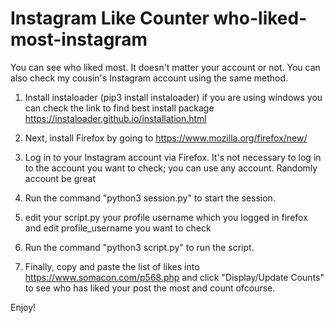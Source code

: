 # Instagram Like Counter who-liked-most-instagram
You can see who liked most. It doesn't matter your account or not. You can also check my cousin's Instagram account using the same method.

1.  Install instaloader (pip3 install instaloader) if you are using windows you can check the link to find best install package
 https://instaloader.github.io/installation.html

2. Next, install Firefox by going to
https://www.mozilla.org/firefox/new/

3. Log in to your Instagram account via Firefox. It's not necessary to log in to the account you want to check; you can use any account. Randomly account be great

4. Run the command "python3 session.py" to start the session.

5. edit your script.py your profile username which you logged in firefox and edit profile_username you want to check

6. Run the command "python3 script.py" to run the script.

7. Finally, copy and paste the list of likes into https://www.somacon.com/p568.php and click "Display/Update Counts" to see who has liked your post the most and count ofcourse.

Enjoy!


